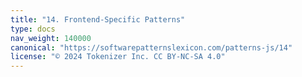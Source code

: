 ```yaml
---
title: "14. Frontend-Specific Patterns"
type: docs
nav_weight: 140000
canonical: "https://softwarepatternslexicon.com/patterns-js/14"
license: "© 2024 Tokenizer Inc. CC BY-NC-SA 4.0"
---
```


